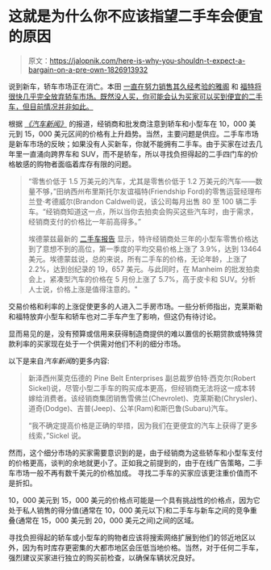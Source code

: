 # 这就是为什么你不应该指望二手车会便宜的原因

> 原文：<https://jalopnik.com/here-is-why-you-shouldn-t-expect-a-bargain-on-a-pre-own-1826913932>

说到新车，轿车市场正在消亡。本田 [一直在努力销售其久经考验的雅阁](https://jalopnik.com/hondas-cutting-down-accord-production-because-were-all-1824144162) 和 [福特将很快几乎完全放弃轿车市场。既然没人买，你可能会认为买家可以买到便宜的二手车，但目前情况并非如此。](https://jalopnik.com/why-ford-killed-its-cars-1825546289#_ga=2.103373444.545962289.1529256118-172961908.1524759589) 



根据 [*《汽车新闻》*](http://www.autonews.com/article/20180618/RETAIL/180619765/small-used-car-prices) 的报道，经销商和批发商注意到轿车和小型车在 10，000 美元到 15，000 美元区间的价格有上升趋势。当然，主要问题是供应。二手车市场是新车市场的反映；如果没有人买新车，你就不能拥有二手车。由于买家在过去几年里一直涌向跨界车和 SUV，而不是轿车，所以寻找负担得起的二手四门车的价格敏感的购物者面临着库存有限的问题。

> “零售价低于 1.5 万美元的汽车，尤其是零售价低于 1.2 万美元的汽车——数量不够，”田纳西州布里斯托尔友谊福特(Friendship Ford)的零售运营经理布兰登·考德威尔(Brandon Caldwell)说，该公司每月出售 80 至 100 辆二手车。“经销商知道这一点，所以当你去拍卖会购买这些汽车时，由于需求，经销商支付的价格比一年前高得多。”
> 
> 埃德蒙兹最新的 [二手车报告](http://www.autonews.com/apps/pbcsedit.dll/) 显示，特许经销商处三年的小型车零售价格达到了意想不到的高位，第一季度的平均交易价格上涨了 3.9%，达到 13464 美元。埃德蒙兹说，总的来说，所有二手车的价格，无论年龄，上涨了 2.2%，达到创纪录的 19，657 美元。与此同时，在 Manheim 的批发拍卖会上，紧凑型汽车的价格在 5 月份上涨了 5.7%，高于皮卡和 SUV。分析人士说，价格上涨是值得注意的。"

交易价格和利率的上涨促使更多的人进入二手房市场。一些分析师指出，克莱斯勒和福特放弃小型车和轿车也对二手车产生了影响，但这仍有待讨论。

显而易见的是，没有预算或信用来获得制造商提供的难以置信的长期贷款或特殊贷款利率的买家现在处于一个供需对他们不利的细分市场。

以下是来自*汽车新闻*的更多内容:

> 新泽西州莱克伍德的 Pine Belt Enterprises 副总裁罗伯特·西克尔(Robert Sickel)说，尽管小型二手车的购买成本更高，但经销商无法将这一成本转嫁给消费者。该经销商集团销售雪佛兰(Chevrolet)、克莱斯勒(Chrysler)、道奇(Dodge)、吉普(Jeep)、公羊(Ram)和斯巴鲁(Subaru)汽车。
> 
> “我不确定提高价格是正确的举措，因为我们在更便宜的汽车上获得了更多线索，”Sickel 说。

然而，这个细分市场的买家需要意识到的是，由于经销商为这些轿车和小型车支付的价格更高，谈判的余地就更小了。正如我之前提到的，由于在线广告策略，二手车市场一般不再有数千美元的价格加成。 寻找二手车的买家应该更注重价值而不是折扣。

10，000 美元到 15，000 美元的价格点可能是一个具有挑战性的价格点，因为它处于私人销售的得分值(通常在 10，000 美元以下)和二手车与新车之间的竞争重叠(通常在 15，000 美元到 20，000 美元之间)之间的区域。

寻找负担得起的轿车或小型车的购物者应该将搜索网络扩展到他们的邻近地区以外，因为有时库存更密集的大都市地区会压低当地价格。当然，对于任何二手车，强烈建议买家进行独立的购买前检查，以确保车辆状况良好。